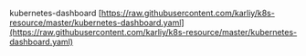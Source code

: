 kubernetes-dashboard
[https://raw.githubusercontent.com/karliy/k8s-resource/master/kubernetes-dashboard.yaml](https://raw.githubusercontent.com/karliy/k8s-resource/master/kubernetes-dashboard.yaml)